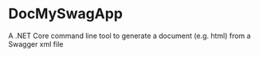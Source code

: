 # DocMySwagApp
A .NET Core command line tool to generate a document (e.g. html) from a Swagger xml file
